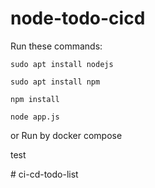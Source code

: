 # node-todo-cicd

Run these commands:


`sudo apt install nodejs`


`sudo apt install npm`


`npm install`

`node app.js`

or Run by docker compose

test

#   c i - c d - t o d o - l i s t  
 